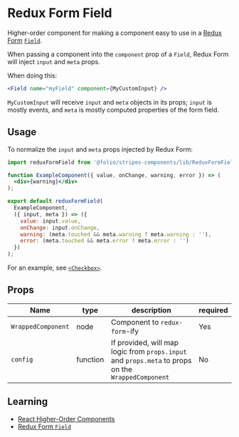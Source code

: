 # Redux Form Field
Higher-order component for making a component easy to use in a [Redux Form](https://redux-form.com/7.3.0/) [`Field`](https://redux-form.com/7.3.0/docs/api/field.md/).

When passing a component into the `component` prop of a `Field`, Redux Form will inject `input` and `meta` props.

When doing this:
```jsx
<Field name="myField" component={MyCustomInput} />
```
`MyCustomInput` will receive `input` and `meta` objects in its props;
`input` is mostly events, and `meta` is mostly computed properties of the form field.

## Usage
To normalize the `input` and `meta` props injected by Redux Form:
```jsx
import reduxFormField from '@folio/stripes-components/lib/ReduxFormField';

function ExampleComponent({ value, onChange, warning, error }) => (
  <div>{warning}</div>
);

export default reduxFormField(
  ExampleComponent,
  ({ input, meta }) => ({
    value: input.value,
    onChange: input.onChange,
    warning: (meta.touched && meta.warning ? meta.warning : ''),
    error: (meta.touched && meta.error ? meta.error : '')
  })
);
```

For an example, see [`<Checkbox>`](../Checkbox).

## Props
Name | type | description | required
--- | --- | --- | ---
`WrappedComponent` | node | Component to `redux-form`-ify | Yes
`config` | function | If provided, will map logic from `props.input` and `props.meta` to props on the `WrappedComponent` | No

## Learning
- [React Higher-Order Components](https://reactjs.org/docs/higher-order-components.html)
- [Redux Form `Field`](https://redux-form.com/7.3.0/docs/api/field.md/#instance-api)
